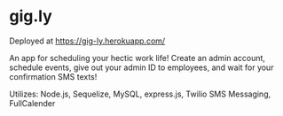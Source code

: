 # gig.ly
Deployed at https://gig-ly.herokuapp.com/

An app for scheduling your hectic work life! Create an admin account, schedule events, give out your admin ID to employees, and wait for your confirmation SMS texts!

Utilizes: Node.js, Sequelize, MySQL, express.js, Twilio SMS Messaging, FullCalender
